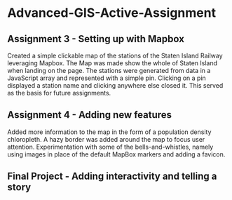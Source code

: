 # Advanced-GIS-Active-Assignment
## Assignment 3 - Setting up with Mapbox
Created a simple clickable map of the stations of the Staten Island Railway leveraging Mapbox. The Map was made show the whole of Staten Island when landing on the page. The stations were generated from data in a JavaScript array and represented with a simple pin. Clicking on a pin displayed a station name and clicking anywhere else closed it. This served as the basis for future assignments.
## Assignment 4 - Adding new features
Added more information to the map in the form of a population density chloropleth. A hazy border was added around the map to focus user attention. Experimentation with some of the bells-and-whistles, namely using images in place of the default MapBox markers and adding a favicon.
## Final Project - Adding interactivity and telling a story
